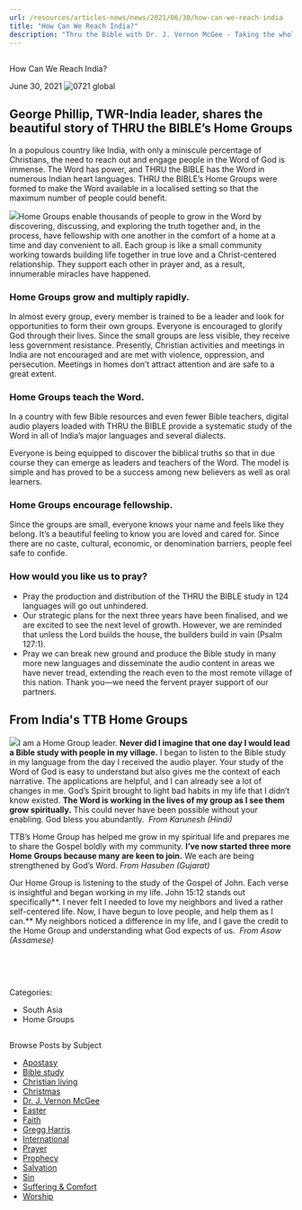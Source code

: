 ```yaml
---
url: /resources/articles-news/news/2021/06/30/how-can-we-reach-india
title: "How Can We Reach India?"
description: "Thru the Bible with Dr. J. Vernon McGee - Taking the whole Word to the whole world"
---
```







## 
 How Can We Reach India?


June 30, 2021
![](https://ttb.org/images/default-source/features-and-news/0721-global6652a57a-3988-46cd-8975-ddb7342a25a5.jpg?sfvrsn=5c851f16_1 "0721 global")




## George Phillip, TWR-India leader, shares the beautiful story of THRU the BIBLE’s Home Groups

In a populous country like India, with only a miniscule percentage of Christians, the need to reach out and engage people in the Word of God is immense. The Word has power, and THRU the BIBLE has the Word in numerous Indian heart languages. THRU the BIBLE’s Home Groups were formed to make the Word available in a localised setting so that the maximum number of people could benefit.   

![](/images/default-source/features-and-news/home-group-2c86ba5ae-ec0d-4029-b8a6-2d1251d8b372.png?sfvrsn=c851f16_1)Home Groups enable thousands of people to grow in the Word by discovering, discussing, and exploring the truth together and, in the process, have fellowship with one another in the comfort of a home at a time and day convenient to all. Each group is like a small community working towards building life together in true love and a Christ-centered relationship. They support each other in prayer and, as a result, innumerable miracles have happened. 

### Home Groups grow and multiply rapidly.

In almost every group, every member is trained to be a leader and look for opportunities to form their own groups. Everyone is encouraged to glorify God through their lives. Since the small groups are less visible, they receive less government resistance. Presently, Christian activities and meetings in India are not encouraged and are met with violence, oppression, and persecution. Meetings in homes don’t attract attention and are safe to a great extent. 

### Home Groups teach the Word.

In a country with few Bible resources and even fewer Bible teachers, digital audio players loaded with THRU the BIBLE provide a systematic study of the Word in all of India’s major languages and several dialects. 

Everyone is being equipped to discover the biblical truths so that in due course they can emerge as leaders and teachers of the Word. The model is simple and has proved to be a success among new believers as well as oral learners.

### Home Groups encourage fellowship.

Since the groups are small, everyone knows your name and feels like they belong. It’s a beautiful feeling to know you are loved and cared for. Since there are no caste, cultural, economic, or denomination barriers, people feel safe to confide. 

### How would you like us to pray?

* Pray the production and distribution of the THRU the BIBLE study in 124 languages will go out unhindered.
* Our strategic plans for the next three years have been finalised, and we are excited to see the next level of growth. However, we are reminded that unless the Lord builds the house, the builders build in vain (Psalm 127:1).
* Pray we can break new ground and produce the Bible study in many more new languages and disseminate the audio content in areas we have never tread, extending the reach even to the most remote village of this nation.
Thank you—we need the fervent prayer support of our partners.

## From India's TTB Home Groups

![](/images/default-source/features-and-news/home-groupe48cb103-01a7-480a-937d-ca85ea50cd1f.jpg?sfvrsn=74851f16_1)I am a Home Group leader. **Never did I imagine that one day I would lead a Bible study with people in my village.** I began to listen to the Bible study in my language from the day I received the audio player. Your study of the Word of God is easy to understand but also gives me the context of each narrative. The applications are helpful, and I can already see a lot of changes in me. God’s Spirit brought to light bad habits in my life that I didn’t know existed. **The Word is working in the lives of my group as I see them grow spiritually.** This could never have been possible without your enabling. God bless you abundantly.  *From Karunesh (Hindi)* 

TTB’s Home Group has helped me grow in my spiritual life and prepares me to share the Gospel boldly with my community. **I’ve now started three more Home Groups because many are keen to join.** We each are being strengthened by God’s Word. *From Hasuben (Gujarat)* 

Our Home Group is listening to the study of the Gospel of John. Each verse is insightful and began working in my life. John 15:12 stands out specifically**. I never felt I needed to love my neighbors and lived a rather self-centered life. Now, I have begun to love people, and help them as I can.** My neighbors noticed a difference in my life, and I gave the credit to the Home Group and understanding what God expects of us.  *From Asow (Assamese)*

 

 



Categories: 


* South Asia
* Home Groups









## 
 Browse Posts by Subject


* [Apostasy](/resources/articles-news/-in-tags/tags/Apostasy)
* [Bible study](/resources/articles-news/-in-tags/tags/Bible-study)
* [Christian living](/resources/articles-news/-in-tags/tags/Christian-living)
* [Christmas](/resources/articles-news/-in-tags/tags/Christmas)
* [Dr. J. Vernon McGee](/resources/articles-news/-in-tags/tags/Dr-J-Vernon-McGee)
* [Easter](/resources/articles-news/-in-tags/tags/easter)
* [Faith](/resources/articles-news/-in-tags/tags/Faith)
* [Gregg Harris](/resources/articles-news/-in-tags/tags/Gregg-Harris)
* [International](/resources/articles-news/-in-tags/tags/International)
* [Prayer](/resources/articles-news/-in-tags/tags/prayer)
* [Prophecy](/resources/articles-news/-in-tags/tags/Prophecy)
* [Salvation](/resources/articles-news/-in-tags/tags/Salvation)
* [Sin](/resources/articles-news/-in-tags/tags/sin)
* [Suffering & Comfort](/resources/articles-news/-in-tags/tags/Suffering-Comfort)
* [Worship](/resources/articles-news/-in-tags/tags/worship)






